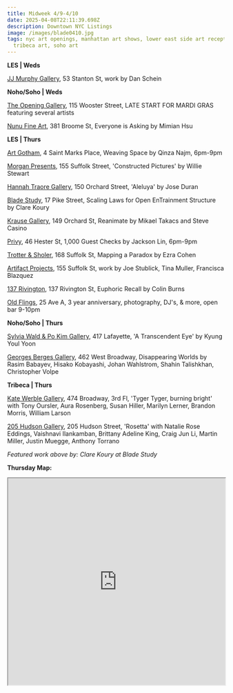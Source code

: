 ```yaml
---
title: Midweek 4/9-4/10
date: 2025-04-08T22:11:39.698Z
description: Downtown NYC Listings
image: /images/blade0410.jpg
tags: nyc art openings, manhattan art shows, lower east side art receptions,
  tribeca art, soho art
---
```

**L﻿ES | Weds**

[JJ Murphy Gallery](https://www.jjmurphygallery.com/), 53 Stanton St, work by Dan Schein

**N﻿oho/Soho | Weds**

[The Opening Gallery](https://www.theopeninggallery.com/), 115 Wooster Street, LATE START FOR MARDI GRAS featuring several artists

[Nunu Fine Art](https://www.nunufineart.com/new-york), 381 Broome St, Everyone is Asking by Mimian Hsu

**L﻿ES | Thurs**

[Art Gotham](https://www.instagram.com/artgotham), 4 Saint Marks Place, Weaving Space by Qinza Najm, 6pm-9pm

[Morgan Presents](https://www.morgan-presents.com/exhibitions/25-willie-stewart-constructed-pictures/press_release_text/), 155 Suffolk Street, 'Constructed Pictures' by Willie Stewart

[Hannah Traore Gallery](https://hannahtraoregallery.com/exhibition/aleluya/), 150 Orchard Street, 'Aleluya' by Jose Duran

[Blade Study](https://www.bladestudy.net/exhibitions), 17 Pike Street, Scaling Laws for Open EnTrainment Structure by Clare Koury

[Krause Gallery](https://www.krausegallery.com/), 149 Orchard St, Reanimate by Mikael Takacs and Steve Casino

[Privy](https://www.instagram.com/privy.gallery), 46 Hester St, 1,000 Guest Checks by Jackson Lin, 6pm-9pm

[Trotter & Sholer](https://trotterandsholer.com/), 168 Suffolk St, Mapping a Paradox by Ezra Cohen

[Artifact Projects](https://www.artifactnyc.net/), 155 Suffolk St, work by Joe Stublick, Tina Muller, Francisca Blazquez

[1﻿37 Rivington](https://www.instagram.com/137.rivington), 1﻿37 Rivington St, Euphoric Recall by Colin Burns

[O﻿ld Flings](https://www.instagram.com/oldflingsnyc), 25 Ave A, 3 year anniversary, photography, DJ's, & more, open bar 9-10pm

**N﻿oho/Soho | Thurs**

[Sylvia Wald & Po Kim Gallery](https://swpk.org/), 417 Lafayette, 'A Transcendent Eye' by Kyung Youl Yoon

[Georges Berges Gallery](https://bergesgallery.com/exhibitions), 462 West Broadway, Disappearing Worlds by Rasim Babayev, Hisako Kobayashi, Johan Wahlstrom, Shahin Talishkhan, Christopher Volpe

**T﻿ribeca | Thurs**

[Kate Werble Gallery](https://www.katewerblegallery.com/), 474 Broadway, 3rd Fl, 'Tyger Tyger, burning bright' with Tony Oursler, Aura Rosenberg, Susan Hiller, Marilyn Lerner, Brandon Morris, William Larson

[205 Hudson Gallery](https://www.205hudsongallery.org/), 205 Hudson Street, 'Rosetta' with Natalie Rose Eddings, Vaishnavi Ilankamban, Brittany Adeline King, Craig Jun Li, Martin Miller, Justin Muegge, Anthony Torrano

*F﻿eatured work above by: Clare Koury at Blade Study*

**T﻿hursday Map:**

<iframe src="https://www.google.com/maps/d/u/1/embed?mid=1fCjqax0naw-QYnFuyPCEQmJiE2C7o-s&ehbc=2E312F" width="100%" height="480"></iframe>